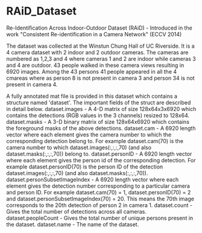 RAiD_Dataset
============

Re-Identification Across Indoor-Outdoor Dataset (RAiD) - Introduced in the work "Consistent Re-identification in a Camera Network" (ECCV 2014)

The dataset was collected at the Winstun Chung Hall of UC Riverside. It is a 4 camera dataset with 2 indoor and 2 outdoor cameras. The cameras are numbered as 1,2,3 and 4 where cameras 1 and 2 are indoor while cameras 3 and 4 are outdoor. 43 people walked in these camera views resulting in 6920 images. Among the 43 persons 41 people appeared in all the 4 cmareas where as person 8 is not present in camera 3 and person 34 is not present in camera 4.

A fully annotated mat file is provided in this dataset which contains a structure named 'dataset'. The important fields of the struct are described in detail below.
dataset.images - A 4-D matrix of size 128x64x3x6920 which contains the detections (RGB values in the 3 channels) resized to 128x64.
dataset.masks - A 3-D binary matrix of size 128x64x6920 which contains the foreground masks of the above detections.
dataset.cam - A 6920 length vector where each element gives the camera number to which the corresponding detection belong to. For example dataset.cam(70) is the camera number to which dataset.images(:,:,:,70) (and also dataset.masks(:,:,:,70)) belong to.
dataset.personID - A 6920 length vector where each element gives the person id of the corresponding detection. For example dataset.personID(70) is the person ID of the detection dataset.images(:,:,:,70) (and also dataset.masks(:,:,:,70)).
dataset.personSubsetImageIndex - A 6920 length vector where each element gives the detection number corresponding to a particular camera and person ID. For example dataset.cam(70) = 1, dataset.personID(70) = 2 and dataset.personSubsetImageIndex(70) = 20. This means the 70th image corresponds to the 20th detection of person 2 in camera 1.
dataset.count - Gives the total number of detections across all cameras.
dataset.peopleCount - Gives the total number of unique persons present in the dataset.
dataset.name - The name of the dataset.
